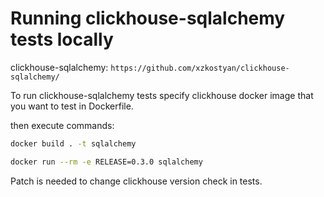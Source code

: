 # Running clickhouse-sqlalchemy tests locally

clickhouse-sqlalchemy: `https://github.com/xzkostyan/clickhouse-sqlalchemy/`

To run clickhouse-sqlalchemy tests specify clickhouse docker image that you want to test in Dockerfile.

then execute commands:

```bash
docker build . -t sqlalchemy

docker run --rm -e RELEASE=0.3.0 sqlalchemy
```

Patch is needed to change clickhouse version check in tests.
